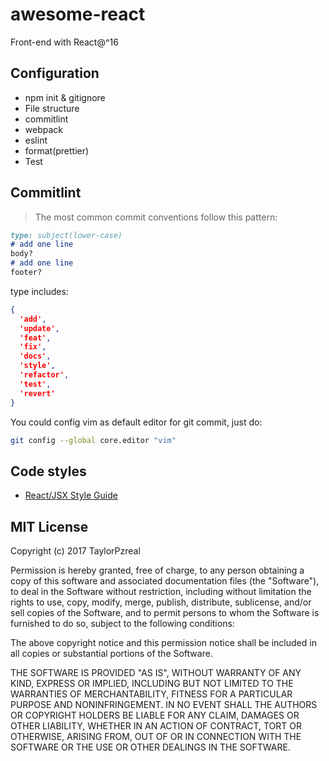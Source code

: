 # awesome-react

Front-end with React@^16

## Configuration

* npm init & gitignore
* File structure
* commitlint
* webpack
* eslint
* format(prettier)
* Test

## Commitlint

> The most common commit conventions follow this pattern:

```md
type: subject(lower-case)
# add one line
body?
# add one line
footer?
```

type includes:

```json
{
  'add',
  'update',
  'feat',
  'fix',
  'docs',
  'style',
  'refactor',
  'test',
  'revert'
}
```

You could config vim as default editor for git commit, just do:

```bash
git config --global core.editor "vim"
```

## Code styles

* [React/JSX Style Guide](https://github.com/airbnb/javascript/tree/master/react)

## MIT License

Copyright (c) 2017 TaylorPzreal

Permission is hereby granted, free of charge, to any person obtaining a copy
of this software and associated documentation files (the "Software"), to deal
in the Software without restriction, including without limitation the rights
to use, copy, modify, merge, publish, distribute, sublicense, and/or sell
copies of the Software, and to permit persons to whom the Software is
furnished to do so, subject to the following conditions:

The above copyright notice and this permission notice shall be included in all
copies or substantial portions of the Software.

THE SOFTWARE IS PROVIDED "AS IS", WITHOUT WARRANTY OF ANY KIND, EXPRESS OR
IMPLIED, INCLUDING BUT NOT LIMITED TO THE WARRANTIES OF MERCHANTABILITY,
FITNESS FOR A PARTICULAR PURPOSE AND NONINFRINGEMENT. IN NO EVENT SHALL THE
AUTHORS OR COPYRIGHT HOLDERS BE LIABLE FOR ANY CLAIM, DAMAGES OR OTHER
LIABILITY, WHETHER IN AN ACTION OF CONTRACT, TORT OR OTHERWISE, ARISING FROM,
OUT OF OR IN CONNECTION WITH THE SOFTWARE OR THE USE OR OTHER DEALINGS IN THE
SOFTWARE.
